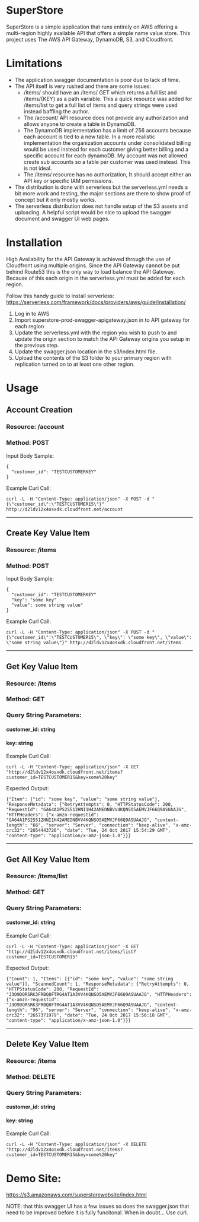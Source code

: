 # SuperStore

SuperStore is a simple application that runs entirely on AWS offering a multi-region highly available API that offers a simple name value store.  This project uses The AWS API Gateway, DynamoDB, S3, and Cloudfront.

# Limitations

* The application swagger documentation is poor due to lack of time.
* The API itself is very rushed and there are some issues:
  - /items/ should have an /items/ GET which returns a full list and /items/{KEY} as a path variable. This a quick resource was added for /items/list to get a full list of items and query strings were used instead baffling the author.
  - The /account/ API resource does not provide any authorization and allows anyone to create a table in DynamoDB. 
  - The DynamoDB implementation has a limit of 256 accounts because each account is tied to a new table. In a more realistic implementation the organization accounts under consolidated billing would be used instead for each customer giving better billing and a specific account for each dynamoDB. My account was not allowed create sub accounts so a table per customer was used instead. This is not ideal.
  - The /items/ resource has no authorization, It should accept either an API key or specific IAM permissions.
* The distribution is done with serverless but the serverless.yml needs a bit more work and testing, the major
  sections are there to show proof of concept but it only mostly works.
* The serverless distribution does not handle setup of the S3 assets and uploading. A helpful script would be nice to upload the swagger document and swagger UI web pages.

# Installation

High Availability for the API Gateway is achieved through the use of Cloudfront using multiple origins. Since the API Gateway cannot be put behind Route53 this is the only way to load balance the API Gateway. Because of this each origin in the serverless.yml must be added for each region. 

Follow this handy guide to install serverless: https://serverless.com/framework/docs/providers/aws/guide/installation/

1. Log in to AWS
2. Import superstore-prod-swagger-apigateway.json in to API gateway for each region
3. Update the serverless.yml with the region you wish to push to and update the origin section to match the API Gateway origins you setup in the previous step.
4. Update the swagger.json location in the s3/index.html file.
5. Upload the contents of the S3 folder to your primary region with replication turned on to at least one other region.

# Usage

## Account Creation

### Resource: /account
### Method: POST

Input Body Sample:
```
{
  "customer_id": "TESTCUSTOMERKEY"
}
```

Example Curl Call:

```
curl -L -H "Content-Type: application/json" -X POST -d "{\"customer_id\":\"TESTCUSTOMER15\"}" http://d2ldv12x4osxdk.cloudfront.net/account
```
---
## Create Key Value Item

### Resource: /items
### Method: POST

Input Body Sample:
```
{
  "customer_id": "TESTCUSTOMERKEY"
  "key": "some key"
  "value": some string value"
}
```

Example Curl Call:

```
curl -L -H "Content-Type: application/json" -X POST -d "{\"customer_id\":\"TESTCUSTOMER15\", \"key\": \"some key\", \"value\": \"some string value\"}" http://d2ldv12x4osxdk.cloudfront.net/items
```
---
## Get Key Value Item

### Resource: /items
### Method: GET

### Query String Parameters:

#### customer_id: string
#### key: string

Example Curl Call:

```
curl -L -H "Content-Type: application/json" -X GET "http://d2ldv12x4osxdk.cloudfront.net/items?customer_id=TESTCUSTOMER15&key=some%20key"
```

Expected Output:

```
{"Item": {"id": "some key", "value": "some string value"}, "ResponseMetadata": {"RetryAttempts": 0, "HTTPStatusCode": 200, "RequestId": "GA64A1PS2S512HNI1H42AMEONBVV4KQNSO5AEMVJF66Q9ASUAAJG", "HTTPHeaders": {"x-amzn-requestid": "GA64A1PS2S512HNI1H42AMEONBVV4KQNSO5AEMVJF66Q9ASUAAJG", "content-length": "66", "server": "Server", "connection": "keep-alive", "x-amz-crc32": "2054443726", "date": "Tue, 24 Oct 2017 15:54:29 GMT", "content-type": "application/x-amz-json-1.0"}}}
```

---
## Get All Key Value Item

### Resource: /items/list
### Method: GET

### Query String Parameters:

#### customer_id: string

Example Curl Call:

```
curl -L -H "Content-Type: application/json" -X GET "http://d2ldv12x4osxdk.cloudfront.net/items/list?customer_id=TESTCUSTOMER15"
```


Expected Output:

```
{"Count": 1, "Items": [{"id": "some key", "value": "some string value"}], "ScannedCount": 1, "ResponseMetadata": {"RetryAttempts": 0, "HTTPStatusCode": 200, "RequestId": "J3O9DQRSRK3FRBQ8FTRG4AT1A3VV4KQNSO5AEMVJF66Q9ASUAAJG", "HTTPHeaders": {"x-amzn-requestid": "J3O9DQRSRK3FRBQ8FTRG4AT1A3VV4KQNSO5AEMVJF66Q9ASUAAJG", "content-length": "96", "server": "Server", "connection": "keep-alive", "x-amz-crc32": "2657371979", "date": "Tue, 24 Oct 2017 15:56:18 GMT", "content-type": "application/x-amz-json-1.0"}}}
```
---
## Delete Key Value Item

### Resource: /items
### Method: DELETE

### Query String Parameters:

#### customer_id: string
#### key: string

Example Curl Call:

```
curl -L -H "Content-Type: application/json" -X DELETE "http://d2ldv12x4osxdk.cloudfront.net/items?customer_id=TESTCUSTOMER15&key=some%20key"
```

# Demo Site:

https://s3.amazonaws.com/superstorewebsite/index.html

NOTE: that this swagger UI has a few issues so does the swagger.json that need to be improved before it is fully funcitonal. When in doubt... Use curl.